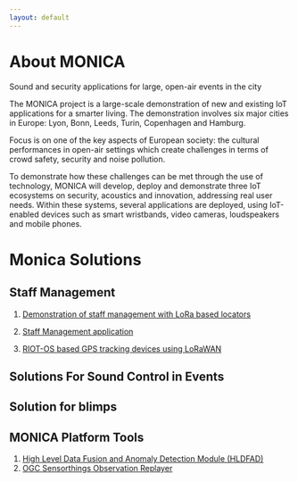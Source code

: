 ```yaml
---
layout: default
---
```


# About MONICA
Sound and security applications for large, open-air events in the city

The MONICA project is a large-scale demonstration of new and existing IoT applications for a smarter living. The demonstration involves six major cities in Europe: Lyon, Bonn, Leeds, Turin, Copenhagen and Hamburg.

Focus is on one of the key aspects of European society: the cultural performances in open-air settings which create challenges in terms of crowd safety, security and noise pollution.

To demonstrate how these challenges can be met through the use of technology, MONICA will develop, deploy and demonstrate three IoT ecosystems on security, acoustics and innovation, addressing real user needs. Within these systems, several applications are deployed, using IoT-enabled devices such as smart wristbands, video cameras, loudspeakers and mobile phones.

# Monica Solutions

## Staff Management
1. [Demonstration of staff management with LoRa based locators]( https://github.com/MONICA-Project/staff-management-demo)

2. [ Staff Management application ](https://github.com/MONICA-Project/map-project)

3. [RIOT-OS based GPS tracking devices using LoRaWAN](https://github.com/MONICA-Project/lorawan-tracker)


## Solutions For Sound Control in Events

## Solution for blimps
[](https://github.com/MONICA-Project/blimp)

## MONICA Platform Tools
  1. [High Level Data Fusion and Anomaly Detection Module (HLDFAD)](https://github.com/MONICA-Project/HLDFAD)
  2. [OGC Sensorthings Observation Replayer](https://github.com/MONICA-Project/observation-replayer)


